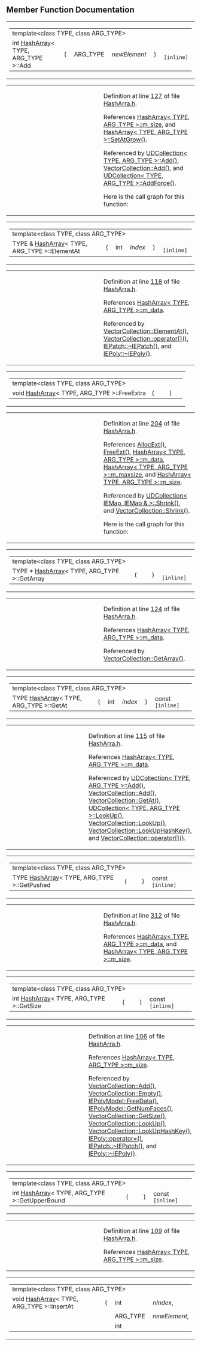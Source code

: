 ## Member Function Documentation

<span id="b280269cc0a506501eff4139cd94cb39" class="anchor"></span>

<table class="mdTable" data-cellpadding="2" data-cellspacing="0">
<colgroup>
<col style="width: 100%" />
</colgroup>
<tbody>
<tr>
<td class="mdRow"><table data-cellpadding="0" data-cellspacing="0" data-border="0">
<tbody>
<tr>
<td colspan="4" class="mdPrefix">template&lt;class TYPE, class ARG_TYPE&gt;</td>
<td></td>
<td></td>
</tr>
<tr>
<td class="md" data-nowrap="" data-valign="top">int <a href="classHashArray.md" class="el">HashArray</a>&lt; TYPE, ARG_TYPE &gt;::Add</td>
<td class="md" data-valign="top">( </td>
<td class="md" data-nowrap="" data-valign="top">ARG_TYPE </td>
<td class="mdname1" data-valign="top" data-nowrap=""><em>newElement</em></td>
<td class="md" data-valign="top"> ) </td>
<td class="md" data-nowrap=""><code> [inline]</code></td>
</tr>
</tbody>
</table></td>
</tr>
</tbody>
</table>

<table data-cellspacing="5" data-cellpadding="0" data-border="0">
<colgroup>
<col style="width: 50%" />
<col style="width: 50%" />
</colgroup>
<tbody>
<tr>
<td> </td>
<td><p>Definition at line <a href="HashArra_8h-source.md#l00127" class="el">127</a> of file <a href="HashArra_8h-source.md" class="el">HashArra.h</a>.</p>
<p>References <a href="HashArra_8h-source.md#l00097" class="el">HashArray&lt; TYPE, ARG_TYPE &gt;::m_size</a>, and <a href="HashArra_8h-source.md#l00220" class="el">HashArray&lt; TYPE, ARG_TYPE &gt;::SetAtGrow()</a>.</p>
<p>Referenced by <a href="IEModel_8h-source.md#l00455" class="el">UDCollection&lt; TYPE, ARG_TYPE &gt;::Add()</a>, <a href="IEModel_8h-source.md#l00387" class="el">VectorCollection::Add()</a>, and <a href="IEModel_8h-source.md#l00474" class="el">UDCollection&lt; TYPE, ARG_TYPE &gt;::AddForce()</a>.</p>
<p>Here is the call graph for this function:</p>
<span class="image placeholder" data-original-image-src="classHashArray_b280269cc0a506501eff4139cd94cb39_cgraph.gif" data-original-image-title="" data-border="0" usemap="#classHashArray_b280269cc0a506501eff4139cd94cb39_cgraph_map"></span></td>
</tr>
</tbody>
</table>

<span id="83feaa64c8e9087b27f2fe9f31eb6b18" class="anchor"></span>

<table class="mdTable" data-cellpadding="2" data-cellspacing="0">
<colgroup>
<col style="width: 100%" />
</colgroup>
<tbody>
<tr>
<td class="mdRow"><table data-cellpadding="0" data-cellspacing="0" data-border="0">
<tbody>
<tr>
<td colspan="4" class="mdPrefix">template&lt;class TYPE, class ARG_TYPE&gt;</td>
<td></td>
<td></td>
</tr>
<tr>
<td class="md" data-nowrap="" data-valign="top">TYPE &amp; <a href="classHashArray.md" class="el">HashArray</a>&lt; TYPE, ARG_TYPE &gt;::ElementAt</td>
<td class="md" data-valign="top">( </td>
<td class="md" data-nowrap="" data-valign="top">int </td>
<td class="mdname1" data-valign="top" data-nowrap=""><em>index</em></td>
<td class="md" data-valign="top"> ) </td>
<td class="md" data-nowrap=""><code> [inline]</code></td>
</tr>
</tbody>
</table></td>
</tr>
</tbody>
</table>

<table data-cellspacing="5" data-cellpadding="0" data-border="0">
<colgroup>
<col style="width: 50%" />
<col style="width: 50%" />
</colgroup>
<tbody>
<tr>
<td> </td>
<td><p>Definition at line <a href="HashArra_8h-source.md#l00118" class="el">118</a> of file <a href="HashArra_8h-source.md" class="el">HashArra.h</a>.</p>
<p>References <a href="HashArra_8h-source.md#l00096" class="el">HashArray&lt; TYPE, ARG_TYPE &gt;::m_data</a>.</p>
<p>Referenced by <a href="IEModel_8h-source.md#l00292" class="el">VectorCollection::ElementAt()</a>, <a href="IEModel_8h-source.md#l00300" class="el">VectorCollection::operator[]()</a>, <a href="IEModel_8h-source.md#l00242" class="el">IEPatch::~IEPatch()</a>, and <a href="IEModel_8h-source.md#l00131" class="el">IEPoly::~IEPoly()</a>.</p></td>
</tr>
</tbody>
</table>

<span id="0c686ee0fcab422244a7c79f614c195e" class="anchor"></span>

<table class="mdTable" data-cellpadding="2" data-cellspacing="0">
<colgroup>
<col style="width: 100%" />
</colgroup>
<tbody>
<tr>
<td class="mdRow"><table data-cellpadding="0" data-cellspacing="0" data-border="0">
<tbody>
<tr>
<td colspan="4" class="mdPrefix">template&lt;class TYPE, class ARG_TYPE&gt;</td>
<td></td>
</tr>
<tr>
<td class="md" data-nowrap="" data-valign="top">void <a href="classHashArray.md" class="el">HashArray</a>&lt; TYPE, ARG_TYPE &gt;::FreeExtra</td>
<td class="md" data-valign="top">( </td>
<td class="mdname1" data-valign="top" data-nowrap=""></td>
<td class="md" data-valign="top"> ) </td>
<td class="md" data-nowrap=""></td>
</tr>
</tbody>
</table></td>
</tr>
</tbody>
</table>

<table data-cellspacing="5" data-cellpadding="0" data-border="0">
<colgroup>
<col style="width: 50%" />
<col style="width: 50%" />
</colgroup>
<tbody>
<tr>
<td> </td>
<td><p>Definition at line <a href="HashArra_8h-source.md#l00204" class="el">204</a> of file <a href="HashArra_8h-source.md" class="el">HashArra.h</a>.</p>
<p>References <a href="Allocate_8h.md#0edaf122805c62166f9ca67288ff9bc9" class="el">AllocExt()</a>, <a href="Allocate_8h.md#7fc37b7be38d47c3198070a04aef55ac" class="el">FreeExt()</a>, <a href="HashArra_8h-source.md#l00096" class="el">HashArray&lt; TYPE, ARG_TYPE &gt;::m_data</a>, <a href="HashArra_8h-source.md#l00098" class="el">HashArray&lt; TYPE, ARG_TYPE &gt;::m_maxsize</a>, and <a href="HashArra_8h-source.md#l00097" class="el">HashArray&lt; TYPE, ARG_TYPE &gt;::m_size</a>.</p>
<p>Referenced by <a href="IEModel_8h-source.md#l00448" class="el">UDCollection&lt; IEMap, IEMap &amp; &gt;::Shrink()</a>, and <a href="IEModel_8h-source.md#l00302" class="el">VectorCollection::Shrink()</a>.</p>
<p>Here is the call graph for this function:</p>
<span class="image placeholder" data-original-image-src="classHashArray_0c686ee0fcab422244a7c79f614c195e_cgraph.gif" data-original-image-title="" data-border="0" usemap="#classHashArray_0c686ee0fcab422244a7c79f614c195e_cgraph_map"></span></td>
</tr>
</tbody>
</table>

<span id="95a7201fab22e53b513f89e23fbca949" class="anchor"></span>

<table class="mdTable" data-cellpadding="2" data-cellspacing="0">
<colgroup>
<col style="width: 100%" />
</colgroup>
<tbody>
<tr>
<td class="mdRow"><table data-cellpadding="0" data-cellspacing="0" data-border="0">
<tbody>
<tr>
<td colspan="4" class="mdPrefix">template&lt;class TYPE, class ARG_TYPE&gt;</td>
<td></td>
</tr>
<tr>
<td class="md" data-nowrap="" data-valign="top">TYPE * <a href="classHashArray.md" class="el">HashArray</a>&lt; TYPE, ARG_TYPE &gt;::GetArray</td>
<td class="md" data-valign="top">( </td>
<td class="mdname1" data-valign="top" data-nowrap=""></td>
<td class="md" data-valign="top"> ) </td>
<td class="md" data-nowrap=""><code> [inline]</code></td>
</tr>
</tbody>
</table></td>
</tr>
</tbody>
</table>

<table data-cellspacing="5" data-cellpadding="0" data-border="0">
<colgroup>
<col style="width: 50%" />
<col style="width: 50%" />
</colgroup>
<tbody>
<tr>
<td> </td>
<td><p>Definition at line <a href="HashArra_8h-source.md#l00124" class="el">124</a> of file <a href="HashArra_8h-source.md" class="el">HashArra.h</a>.</p>
<p>References <a href="HashArra_8h-source.md#l00096" class="el">HashArray&lt; TYPE, ARG_TYPE &gt;::m_data</a>.</p>
<p>Referenced by <a href="IEModel_8h-source.md#l00288" class="el">VectorCollection::GetArray()</a>.</p></td>
</tr>
</tbody>
</table>

<span id="ddc54dfc91e8489e924df466a56ffe1e" class="anchor"></span>

<table class="mdTable" data-cellpadding="2" data-cellspacing="0">
<colgroup>
<col style="width: 100%" />
</colgroup>
<tbody>
<tr>
<td class="mdRow"><table data-cellpadding="0" data-cellspacing="0" data-border="0">
<tbody>
<tr>
<td colspan="4" class="mdPrefix">template&lt;class TYPE, class ARG_TYPE&gt;</td>
<td></td>
<td></td>
</tr>
<tr>
<td class="md" data-nowrap="" data-valign="top">TYPE <a href="classHashArray.md" class="el">HashArray</a>&lt; TYPE, ARG_TYPE &gt;::GetAt</td>
<td class="md" data-valign="top">( </td>
<td class="md" data-nowrap="" data-valign="top">int </td>
<td class="mdname1" data-valign="top" data-nowrap=""><em>index</em></td>
<td class="md" data-valign="top"> ) </td>
<td class="md" data-nowrap="">const<code> [inline]</code></td>
</tr>
</tbody>
</table></td>
</tr>
</tbody>
</table>

<table data-cellspacing="5" data-cellpadding="0" data-border="0">
<colgroup>
<col style="width: 50%" />
<col style="width: 50%" />
</colgroup>
<tbody>
<tr>
<td> </td>
<td><p>Definition at line <a href="HashArra_8h-source.md#l00115" class="el">115</a> of file <a href="HashArra_8h-source.md" class="el">HashArra.h</a>.</p>
<p>References <a href="HashArra_8h-source.md#l00096" class="el">HashArray&lt; TYPE, ARG_TYPE &gt;::m_data</a>.</p>
<p>Referenced by <a href="IEModel_8h-source.md#l00455" class="el">UDCollection&lt; TYPE, ARG_TYPE &gt;::Add()</a>, <a href="IEModel_8h-source.md#l00387" class="el">VectorCollection::Add()</a>, <a href="IEModel_8h-source.md#l00289" class="el">VectorCollection::GetAt()</a>, <a href="IEModel_8h-source.md#l00481" class="el">UDCollection&lt; TYPE, ARG_TYPE &gt;::LookUp()</a>, <a href="IEModel_8h-source.md#l00342" class="el">VectorCollection::LookUp()</a>, <a href="IEModel_8h-source.md#l00368" class="el">VectorCollection::LookUpHashKey()</a>, and <a href="IEModel_8h-source.md#l00299" class="el">VectorCollection::operator[]()</a>.</p></td>
</tr>
</tbody>
</table>

<span id="62dae3ace05cea3c33a91593a13a57ac" class="anchor"></span>

<table class="mdTable" data-cellpadding="2" data-cellspacing="0">
<colgroup>
<col style="width: 100%" />
</colgroup>
<tbody>
<tr>
<td class="mdRow"><table data-cellpadding="0" data-cellspacing="0" data-border="0">
<tbody>
<tr>
<td colspan="4" class="mdPrefix">template&lt;class TYPE, class ARG_TYPE&gt;</td>
<td></td>
</tr>
<tr>
<td class="md" data-nowrap="" data-valign="top">TYPE <a href="classHashArray.md" class="el">HashArray</a>&lt; TYPE, ARG_TYPE &gt;::GetPushed</td>
<td class="md" data-valign="top">( </td>
<td class="mdname1" data-valign="top" data-nowrap=""></td>
<td class="md" data-valign="top"> ) </td>
<td class="md" data-nowrap="">const<code> [inline]</code></td>
</tr>
</tbody>
</table></td>
</tr>
</tbody>
</table>

<table data-cellspacing="5" data-cellpadding="0" data-border="0">
<colgroup>
<col style="width: 50%" />
<col style="width: 50%" />
</colgroup>
<tbody>
<tr>
<td> </td>
<td><p>Definition at line <a href="HashArra_8h-source.md#l00312" class="el">312</a> of file <a href="HashArra_8h-source.md" class="el">HashArra.h</a>.</p>
<p>References <a href="HashArra_8h-source.md#l00096" class="el">HashArray&lt; TYPE, ARG_TYPE &gt;::m_data</a>, and <a href="HashArra_8h-source.md#l00097" class="el">HashArray&lt; TYPE, ARG_TYPE &gt;::m_size</a>.</p></td>
</tr>
</tbody>
</table>

<span id="f2259ebe9d1c07ceb60119edb0a86416" class="anchor"></span>

<table class="mdTable" data-cellpadding="2" data-cellspacing="0">
<colgroup>
<col style="width: 100%" />
</colgroup>
<tbody>
<tr>
<td class="mdRow"><table data-cellpadding="0" data-cellspacing="0" data-border="0">
<tbody>
<tr>
<td colspan="4" class="mdPrefix">template&lt;class TYPE, class ARG_TYPE&gt;</td>
<td></td>
</tr>
<tr>
<td class="md" data-nowrap="" data-valign="top">int <a href="classHashArray.md" class="el">HashArray</a>&lt; TYPE, ARG_TYPE &gt;::GetSize</td>
<td class="md" data-valign="top">( </td>
<td class="mdname1" data-valign="top" data-nowrap=""></td>
<td class="md" data-valign="top"> ) </td>
<td class="md" data-nowrap="">const<code> [inline]</code></td>
</tr>
</tbody>
</table></td>
</tr>
</tbody>
</table>

<table data-cellspacing="5" data-cellpadding="0" data-border="0">
<colgroup>
<col style="width: 50%" />
<col style="width: 50%" />
</colgroup>
<tbody>
<tr>
<td> </td>
<td><p>Definition at line <a href="HashArra_8h-source.md#l00106" class="el">106</a> of file <a href="HashArra_8h-source.md" class="el">HashArra.h</a>.</p>
<p>References <a href="HashArra_8h-source.md#l00097" class="el">HashArray&lt; TYPE, ARG_TYPE &gt;::m_size</a>.</p>
<p>Referenced by <a href="IEModel_8h-source.md#l00387" class="el">VectorCollection::Add()</a>, <a href="IEModel_8h-source.md#l00307" class="el">VectorCollection::Empty()</a>, <a href="IEModel_8h-source.md#l00587" class="el">IEPolyModel::FreeData()</a>, <a href="IEModel_8h-source.md#l00603" class="el">IEPolyModel::GetNumFaces()</a>, <a href="IEModel_8h-source.md#l00290" class="el">VectorCollection::GetSize()</a>, <a href="IEModel_8h-source.md#l00342" class="el">VectorCollection::LookUp()</a>, <a href="IEModel_8h-source.md#l00368" class="el">VectorCollection::LookUpHashKey()</a>, <a href="IEModel_8h-source.md#l00148" class="el">IEPoly::operator=()</a>, <a href="IEModel_8h-source.md#l00242" class="el">IEPatch::~IEPatch()</a>, and <a href="IEModel_8h-source.md#l00131" class="el">IEPoly::~IEPoly()</a>.</p></td>
</tr>
</tbody>
</table>

<span id="ffa41436425726208b8f55f1b7d26cbd" class="anchor"></span>

<table class="mdTable" data-cellpadding="2" data-cellspacing="0">
<colgroup>
<col style="width: 100%" />
</colgroup>
<tbody>
<tr>
<td class="mdRow"><table data-cellpadding="0" data-cellspacing="0" data-border="0">
<tbody>
<tr>
<td colspan="4" class="mdPrefix">template&lt;class TYPE, class ARG_TYPE&gt;</td>
<td></td>
</tr>
<tr>
<td class="md" data-nowrap="" data-valign="top">int <a href="classHashArray.md" class="el">HashArray</a>&lt; TYPE, ARG_TYPE &gt;::GetUpperBound</td>
<td class="md" data-valign="top">( </td>
<td class="mdname1" data-valign="top" data-nowrap=""></td>
<td class="md" data-valign="top"> ) </td>
<td class="md" data-nowrap="">const<code> [inline]</code></td>
</tr>
</tbody>
</table></td>
</tr>
</tbody>
</table>

<table data-cellspacing="5" data-cellpadding="0" data-border="0">
<colgroup>
<col style="width: 50%" />
<col style="width: 50%" />
</colgroup>
<tbody>
<tr>
<td> </td>
<td><p>Definition at line <a href="HashArra_8h-source.md#l00109" class="el">109</a> of file <a href="HashArra_8h-source.md" class="el">HashArra.h</a>.</p>
<p>References <a href="HashArra_8h-source.md#l00097" class="el">HashArray&lt; TYPE, ARG_TYPE &gt;::m_size</a>.</p></td>
</tr>
</tbody>
</table>

<span id="c1a9ad8203baf81261ea98ad62b8fea0" class="anchor"></span>

<table class="mdTable" data-cellpadding="2" data-cellspacing="0">
<colgroup>
<col style="width: 100%" />
</colgroup>
<tbody>
<tr>
<td class="mdRow"><table data-cellpadding="0" data-cellspacing="0" data-border="0">
<tbody>
<tr>
<td colspan="4" class="mdPrefix">template&lt;class TYPE, class ARG_TYPE&gt;</td>
</tr>
<tr>
<td class="md" data-nowrap="" data-valign="top">void <a href="classHashArray.md" class="el">HashArray</a>&lt; TYPE, ARG_TYPE &gt;::InsertAt</td>
<td class="md" data-valign="top">( </td>
<td class="md" data-nowrap="" data-valign="top">int </td>
<td class="mdname" data-nowrap=""><em>nIndex</em>,</td>
</tr>
<tr>
<td class="md" style="text-align: right;" data-nowrap=""></td>
<td class="md"></td>
<td class="md" data-nowrap="">ARG_TYPE </td>
<td class="mdname" data-nowrap=""><em>newElement</em>,</td>
</tr>
<tr>
<td class="md" style="text-align: right;" data-nowrap=""></td>
<td class="md"></td>
<td class="md" data-nowrap="">int </td>
<td class="mdname" da